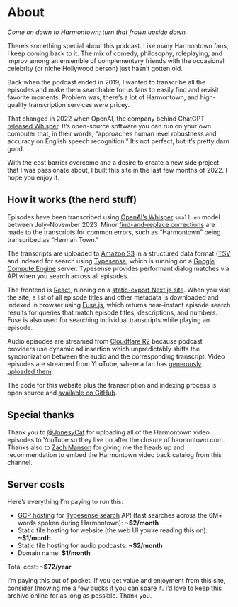 # About

_Come on down to Harmontown; turn that frown upside down._

There’s something special about this podcast. Like many Harmontown fans, I keep coming back to it. The mix of comedy, philosophy, roleplaying, and improv among an ensemble of complementary friends with the occasional celebrity (or niche Hollywood person) just hasn’t gotten old.

Back when the podcast ended in 2019, I wanted to transcribe all the episodes and make them searchable for us fans to easily find and revisit favorite moments. Problem was, there’s a lot of Harmontown, and high-quality transcription services _were_ pricey.

That changed in 2022 when OpenAI, the company behind ChatGPT, [released Whisper](https://openai.com/research/whisper). It’s open-source software you can run on your own computer that, in their words, “approaches human level robustness and accuracy on English speech recognition.” It’s not perfect, but it’s pretty darn good.

With the cost barrier overcome and a desire to create a new side project that I was passionate about, I built this site in the last few months of 2022. I hope you enjoy it.

## How it works (the nerd stuff)

Episodes have been transcribed using [OpenAI’s Whisper](https://github.com/openai/whisper) `small.en` model between July–November 2023. Minor [find-and-replace corrections](https://github.com/liddiard/harmontown-search/blob/main/transcripts/transcription_corrections.tsv) are made to the transcripts for common errors, such as “Harmontown” being transcribed as “Herman Town.”

The transcripts are uploaded to [Amazon S3](https://aws.amazon.com/s3/) in a structured data format ([TSV](<https://www.loc.gov/preservation/digital/formats/fdd/fdd000533.shtml#:~:text=A%20tab%2Dseparated%20values%20(TSV,line%20of%20the%20text%20file.)>) and indexed for search using [Typesense](https://typesense.org/), which is running on a [Google Compute Engine](https://cloud.google.com/compute) server. Typesense provides performant dialog matches via API when you search across all episodes.

The frontend is [React](https://react.dev/), running on a [static-export Next.js site](https://nextjs.org/docs/app/building-your-application/deploying/static-exports). When you visit the site, a list of all episode titles and other metadata is downloaded and indexed in browser using [Fuse.js](https://www.fusejs.io/), which returns near-instant episode search results for queries that match episode titles, descriptions, and numbers. Fuse is also used for searching individual transcripts while playing an episode.

Audio episodes are streamed from [Cloudflare R2](https://www.cloudflare.com/developer-platform/r2/) because podcast providers use dynamic ad insertion which unpredictably shifts the syncronization between the audio and the corresponding transcript. Video episodes are streamed from YouTube, where a fan has [generously uploaded them](https://www.youtube.com/playlist?list=PLhnyTCcNcaceutNO3CeRSWGuMyqqsN1mO).

The code for this website plus the transcription and indexing process is open source and [available on GitHub](http://github.com/liddiard/harmontown-search).

## Special thanks

Thank you to [@JonesyCat](https://www.youtube.com/channel/UCikicDkkqldNFwVEpI3SRuQ) for uploading all of the Harmontown video episodes to YouTube so they live on after the closure of harmontown.com. Thanks also to [Zach Manson](https://zachmanson.com/) for giving me the heads up and recommendation to embed the Harmontown video back catalog from this channel.

## Server costs

Here’s everything I’m paying to run this:

- [GCP hosting](https://cloud.google.com/?hl=en) for [Typesense search](https://typesense.org/) API (fast searches across the 6M+ words spoken during Harmontown): **~$2/month**
- Static file hosting for website (the web UI you’re reading this on): **~$1/month**
- Static file hosting for audio podcasts: **~$2/month**
- Domain name: **$1/month**

Total cost: **~$72/year**

I’m paying this out of pocket. If you get value and enjoyment from this site, consider throwing me a [few bucks if you can spare it](https://ko-fi.com/liddiard). I’d love to keep this archive online for as long as possible. Thank you.
